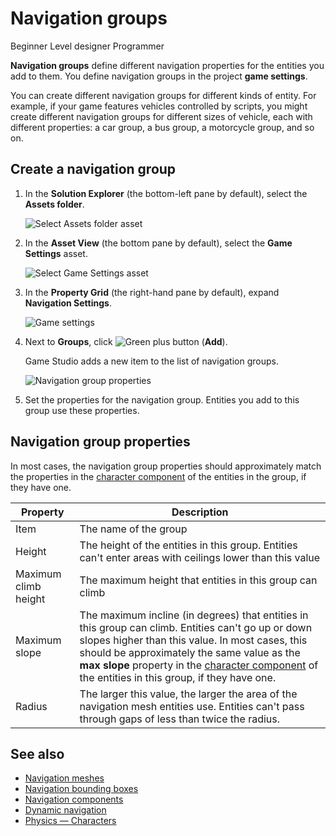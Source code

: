 # Navigation groups

<span class="badge text-bg-primary">Beginner</span>
<span class="badge text-bg-success">Level designer</span>
<span class="badge text-bg-success">Programmer</span>

**Navigation groups** define different navigation properties for the entities you add to them. You define navigation groups in the project **game settings**.

You can create different navigation groups for different kinds of entity. For example, if your game features vehicles controlled by scripts, you might create different navigation groups for different sizes of vehicle, each with different properties: a car group, a bus group, a motorcycle group, and so on.

## Create a navigation group

1. In the **Solution Explorer** (the bottom-left pane by default), select the **Assets folder**.

   ![Select Assets folder asset](media/select-asset-folder.png)

2. In the **Asset View** (the bottom pane by default), select the **Game Settings** asset.

   ![Select Game Settings asset](media/select-game-settings-asset.png)

3. In the **Property Grid** (the right-hand pane by default), expand **Navigation Settings**.

   ![Game settings](media/navigation-settings.png)

4. Next to **Groups**, click ![Green plus button](~/manual/game-studio/media/green-plus-icon.png) (**Add**).

   Game Studio adds a new item to the list of navigation groups.

   ![Navigation group properties](media/navigation-group-properties.png)

5. Set the properties for the navigation group. Entities you add to this group use these properties.

## Navigation group properties

In most cases, the navigation group properties should approximately match the properties in the [character component](../physics/characters.md) of the entities in the group, if they have one.

| Property | Description |
|----------------------|------------
| Item | The name of the group |
| Height | The height of the entities in this group. Entities can't enter areas with ceilings lower than this value |
| Maximum climb height | The maximum height that entities in this group can climb |
| Maximum slope | The maximum incline (in degrees) that entities in this group can climb. Entities can't go up or down slopes higher than this value. In most cases, this should be approximately the same value as the **max slope** property in the [character component](../physics/characters.md) of the entities in this group, if they have one. |
| Radius | The larger this value, the larger the area of the navigation mesh entities use. Entities can't pass through gaps of less than twice the radius. |

## See also

* [Navigation meshes](navigation-meshes.md)
* [Navigation bounding boxes](navigation-bounding-boxes.md)
* [Navigation components](navigation-components.md)
* [Dynamic navigation](dynamic-navigation.md)
* [Physics — Characters](../physics/characters.md)
